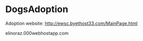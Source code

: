 # DogsAdoption
Adoption website: http://ewsc.byethost33.com/MainPage.html

elinoraz.000webhostapp.com
